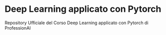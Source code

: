 # Deep Learning applicato con Pytorch

Repository Ufficiale del Corso Deep Learning applicato con Pytorch di ProfessionAI


